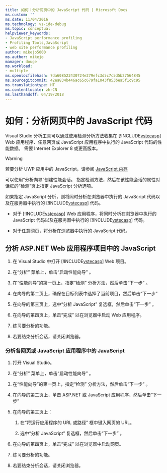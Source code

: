 ```yaml
---
title: 如何：分析网页中的 JavaScript 代码 | Microsoft Docs
ms.custom: ''
ms.date: 11/04/2016
ms.technology: vs-ide-debug
ms.topic: conceptual
helpviewer_keywords:
- JavaScript performance profiling
- Profiling Tools,JavaScript
- web site performance profiling
author: mikejo5000
ms.author: mikejo
manager: douge
ms.workload:
- multiple
ms.openlocfilehash: 7da608523430724e279efc3d5c7c5d5b27564845
ms.sourcegitcommit: 42ea834b446ac65c679fa1043f853bea5f1c9c95
ms.translationtype: HT
ms.contentlocale: zh-CN
ms.lasthandoff: 04/19/2018
---
```

# <a name="how-to-profile-javascript-code-in-web-pages"></a>如何：分析网页中的 JavaScript 代码

Visual Studio 分析工具可以通过使用检测分析方法收集在 [!INCLUDE[vstecasp](../code-quality/includes/vstecasp_md.md)] Web 应用程序、任意网页或 JavaScript 应用程序中执行的 JavaScript 代码的性能数据。 需要 Internet Explorer 8 或更高版本。

> [!WARNING]
> 若要分析 UWP 应用中的 JavaScript，请参阅 [JavaScript 内存](../profiling/javascript-memory.md) 

可以使用“分析向导”创建性能会话。 指定检测方法，然后在该性能会话的属性对话框的“检测”页上指定 JavaScript 分析选项。

如果指定 JavaScript 分析，则将同时分析在浏览器中执行的 JavaScript 代码以及在服务器中执行的 [!INCLUDE[vstecasp](../code-quality/includes/vstecasp_md.md)] 代码。

- 对于 [!INCLUDE[vstecasp](../code-quality/includes/vstecasp_md.md)] Web 应用程序，将同时分析在浏览器中执行的 JavaScript 代码以及在服务器中执行的 [!INCLUDE[vstecasp](../code-quality/includes/vstecasp_md.md)] 代码。

- 对于任意网页，将分析在浏览器中执行的 JavaScript 代码。

## <a name="to-profile-javascript-in-an-aspnet-web-application-project"></a>分析 ASP.NET Web 应用程序项目中的 JavaScript

1. 在 Visual Studio 中打开 [!INCLUDE[vstecasp](../code-quality/includes/vstecasp_md.md)] Web 项目。

2. 在“分析”  菜单上，单击“启动性能向导” 。

3. 在“性能向导”的第一页上，指定“检测”  分析方法，然后单击“下一步” 。

4. 在向导的第二页上，确保在目标列表中选择了当前项目，然后单击“下一步” 

5. 在向导的第三页上，选中“分析 JavaScript”  复选框，然后单击“下一步” 。

6. 在向导的第四页上，单击“完成”  以在浏览器中启动 Web 应用程序。

7. 练习要分析的功能。

8. 若要结束分析会话，请关闭浏览器。

### <a name="to-profile-javascript-in-individual-web-pages-or-a-javascript-applications"></a>分析各网页或 JavaScript 应用程序中的 JavaScript

1. 打开 Visual Studio。

2. 在“分析”  菜单上，单击“启动性能向导” 。

3. 在“性能向导”的第一页上，指定“检测”  分析方法，然后单击“下一步” 。

4. 在向导的第二页上，单击 ASP.NET 或 JavaScript 应用程序，然后单击“下一步” 

5. 在向导的第三页上：

    1. 在“将运行应用程序的 URL 或路径”  框中键入网页的 URL。

    2. 选中“分析 JavaScript”  复选框，然后单击“下一步” 。

6. 在向导的第四页上，单击“完成”  以在浏览器中启动网页。

7. 练习要分析的功能。

8. 若要结束分析会话，请关闭浏览器。